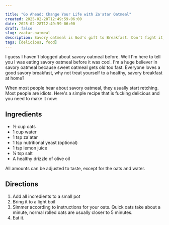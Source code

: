 ```yaml
---

title: "Go Ahead: Change Your Life with Za'atar Oatmeal"
created: 2025-02-28T12:49:59-06:00
date: 2025-02-28T12:49:59-06:00
draft: false
slug: zaatar-oatmeal
description: Savory oatmeal is God's gift to Breakfast. Don't fight it, give in to the pleasure of savory oats.
tags: [delicious, food]
---
```


I guess I haven't blogged about savory oatmeal before. Well I'm here to tell you I was eating savory oatmeal before it was cool. I'm a huge believer in savory oatmeal because sweet oatmeal gets old too fast. Everyone loves a good savory breakfast, why not treat yourself to a healthy, savory breakfast at home?

When most people hear about savory oatmeal, they usually start retching. Most people are idiots. Here's a simple recipe that is fucking delicious and you need to make it now:

## Ingredients

- ½ cup oats
- 1 cup water
- 1 tsp za'atar
- 1 tsp nutritional yeast (optional)
- 1 tsp lemon juice
- ¼ tsp salt
- A healthy drizzle of olive oil

All amounts can be adjusted to taste, except for the oats and water.

## Directions

1. Add all incredients to a small pot
2. Bring it to a light boil
3. Simmer according to instructions for your oats. Quick oats take about a minute, normal rolled oats are usually closer to 5 minutes.
4. Eat it.
